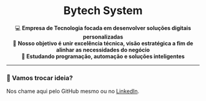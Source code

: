 <h1 align="center">Bytech System</h1>

<p align="center">
💻 <strong>Empresa de Tecnologia focada em desenvolver soluções digitais personalizadas</strong> <br>
🔧 <strong>Nosso objetivo é unir excelência técnica, visão estratégica a fim de alinhar as necessidades do negócio</strong> <br>
🧠 <strong>Estudando programação, automação e soluções inteligentes </strong>
</p>

---

### 💬 Vamos trocar ideia?

Nos chame aqui pelo GitHub mesmo ou no [LinkedIn](https://www.linkedin.com/company/bytech-system/). 

